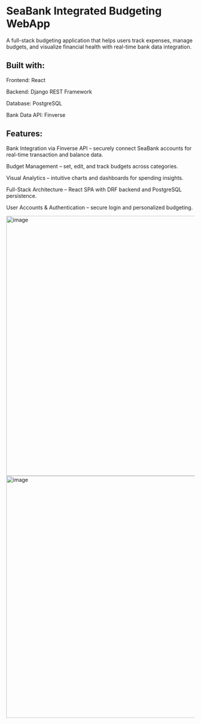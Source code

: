 # SeaBank Integrated Budgeting WebApp

A full-stack budgeting application that helps users track expenses, manage budgets, and visualize financial health with real-time bank data integration.

## Built with:

Frontend: React

Backend: Django REST Framework

Database: PostgreSQL

Bank Data API: Finverse

## Features:
Bank Integration via Finverse API – securely connect SeaBank accounts for real-time transaction and balance data.

Budget Management – set, edit, and track budgets across categories.

Visual Analytics – intuitive charts and dashboards for spending insights.

Full-Stack Architecture – React SPA with DRF backend and PostgreSQL persistence.

User Accounts & Authentication – secure login and personalized budgeting.

<img width="971" height="694" alt="image" src="https://github.com/user-attachments/assets/9c25a7e4-d010-4559-a16f-b543ab26cd9c" />

<img width="893" height="646" alt="image" src="https://github.com/user-attachments/assets/f42aa02d-23c8-4b34-883f-869138138af9" />

